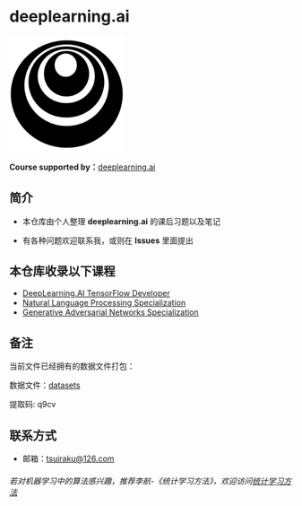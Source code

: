 # deeplearning.ai

<img src="Images/deeplearning-ai-icon.png" alt="deeplearning-ai-icon" style="zoom:20%;" />



**Course supported by：**[deeplearning.ai](https://www.deeplearning.ai/)



## 简介

- 本仓库由个人整理 **deeplearning.ai** 的课后习题以及笔记

- 有各种问题欢迎联系我，或则在 **Issues** 里面提出

## 本仓库收录以下课程

- [DeepLearning.AI TensorFlow Developer ](https://github.com/tsuirak/deeplearning.ai/tree/master/DeepLearning.AI%20TensorFlow%20Developer%20)
- [Natural Language Processing Specialization](https://github.com/tsuirak/deeplearning.ai/tree/master/Natural%20Language%20Processing%20Specialization)
- [Generative Adversarial Networks Specialization](https://github.com/tsuirak/deeplearning.ai/tree/master/Generative%20Adversarial%20Networks%20Specialization)



## 备注

当前文件已经拥有的数据文件打包：

数据文件：[datasets]( https://pan.baidu.com/s/1H9enlK-Uz0eUUrqwFhVw1A )    

提取码: q9cv

## 联系方式

- 邮箱：tsuiraku@126.com



###### 若对机器学习中的算法感兴趣，推荐李航-《统计学习方法》，欢迎访问[统计学习方法](https://github.com/tsuirak/Statistical-Learning-Methods-lihang)

